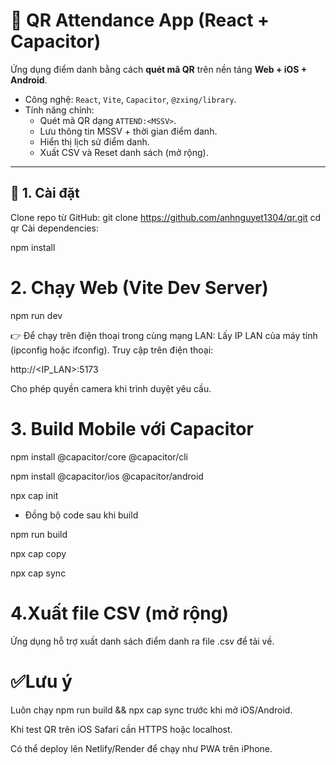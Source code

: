 # 📱 QR Attendance App (React + Capacitor)

Ứng dụng điểm danh bằng cách **quét mã QR** trên nền tảng **Web + iOS + Android**.  
- Công nghệ: `React`, `Vite`, `Capacitor`, `@zxing/library`.  
- Tính năng chính:
  - Quét mã QR dạng `ATTEND:<MSSV>`.
  - Lưu thông tin MSSV + thời gian điểm danh.
  - Hiển thị lịch sử điểm danh.
  - Xuất CSV và Reset danh sách (mở rộng).

---

## 🚀 1. Cài đặt

Clone repo từ GitHub: git clone https://github.com/anhnguyet1304/qr.git
cd qr
Cài dependencies:

npm install


# 2. Chạy Web (Vite Dev Server)

npm run dev

👉 Để chạy trên điện thoại trong cùng mạng LAN:
Lấy IP LAN của máy tính (ipconfig hoặc ifconfig).
Truy cập trên điện thoại:

http://<IP_LAN>:5173

Cho phép quyền camera khi trình duyệt yêu cầu.
# 3. Build Mobile với Capacitor

npm install @capacitor/core @capacitor/cli

npm install @capacitor/ios @capacitor/android

npx cap init

- Đồng bộ code sau khi build

npm run build

npx cap copy

npx cap sync

# 4.Xuất file CSV (mở rộng)
Ứng dụng hỗ trợ xuất danh sách điểm danh ra file .csv để tải về.

# ✅Lưu ý

Luôn chạy npm run build && npx cap sync trước khi mở iOS/Android.

Khi test QR trên iOS Safari cần HTTPS hoặc localhost.

Có thể deploy lên Netlify/Render để chạy như PWA trên iPhone.
